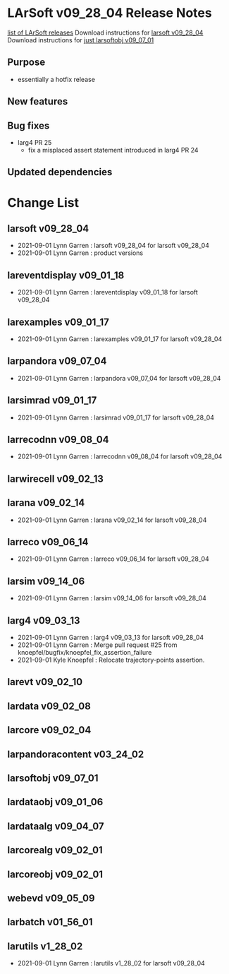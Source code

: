 LArSoft v09_28_04 Release Notes
======================================================================

[list of LArSoft releases](LArSoft_release_list)
Download instructions for [larsoft v09_28_04](http://scisoft.fnal.gov/scisoft/bundles/larsoft/v09_28_04/larsoft-v09_28_04.html)
Download instructions for [just larsoftobj v09_07_01](http://scisoft.fnal.gov/scisoft/bundles/larsoftobj/v09_07_01/larsoftobj-v09_07_01.html)

Purpose
--------------------

-   essentially a hotfix release

New features
------------------------------

Bug fixes
------------------------

-   larg4 PR 25
    -   fix a misplaced assert statement introduced in larg4 PR 24

Updated dependencies
----------------------------------------------

Change List
============================

larsoft v09_28_04
------------------------------------------

-   2021-09-01 Lynn Garren : larsoft v09_28_04 for larsoft v09_28_04
-   2021-09-01 Lynn Garren : product versions

lareventdisplay v09_01_18
----------------------------------------------------------

-   2021-09-01 Lynn Garren : lareventdisplay v09_01_18 for larsoft v09_28_04

larexamples v09_01_17
--------------------------------------------------

-   2021-09-01 Lynn Garren : larexamples v09_01_17 for larsoft v09_28_04

larpandora v09_07_04
------------------------------------------------

-   2021-09-01 Lynn Garren : larpandora v09_07_04 for larsoft v09_28_04

larsimrad v09_01_17
----------------------------------------------

-   2021-09-01 Lynn Garren : larsimrad v09_01_17 for larsoft v09_28_04

larrecodnn v09_08_04
------------------------------------------------

-   2021-09-01 Lynn Garren : larrecodnn v09_08_04 for larsoft v09_28_04

larwirecell v09_02_13
--------------------------------------------------

larana v09_02_14
----------------------------------------

-   2021-09-01 Lynn Garren : larana v09_02_14 for larsoft v09_28_04

larreco v09_06_14
------------------------------------------

-   2021-09-01 Lynn Garren : larreco v09_06_14 for larsoft v09_28_04

larsim v09_14_06
----------------------------------------

-   2021-09-01 Lynn Garren : larsim v09_14_06 for larsoft v09_28_04

larg4 v09_03_13
--------------------------------------

-   2021-09-01 Lynn Garren : larg4 v09_03_13 for larsoft v09_28_04
-   2021-09-01 Lynn Garren : Merge pull request \#25 from knoepfel/bugfix/knoepfel_fix_assertion_failure
-   2021-09-01 Kyle Knoepfel : Relocate trajectory-points assertion.

larevt v09_02_10
----------------------------------------

lardata v09_02_08
------------------------------------------

larcore v09_02_04
------------------------------------------

larpandoracontent v03_24_02
--------------------------------------------------------------

larsoftobj v09_07_01
------------------------------------------------

lardataobj v09_01_06
------------------------------------------------

lardataalg v09_04_07
------------------------------------------------

larcorealg v09_02_01
------------------------------------------------

larcoreobj v09_02_01
------------------------------------------------

webevd v09_05_09
----------------------------------------

larbatch v01_56_01
--------------------------------------------

larutils v1_28_02
------------------------------------------

-   2021-09-01 Lynn Garren : larutils v1_28_02 for larsoft v09_28_04
